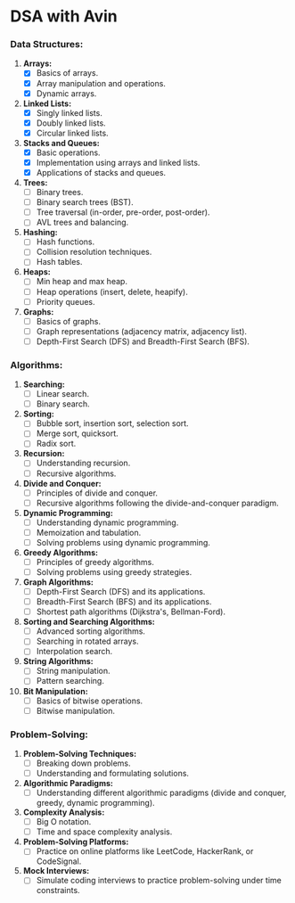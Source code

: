 # DSA with Avin

### Data Structures:

1. **Arrays:**
   - [x] Basics of arrays.
   - [x] Array manipulation and operations.
   - [x] Dynamic arrays.

2. **Linked Lists:**
   - [x] Singly linked lists.
   - [x] Doubly linked lists.
   - [x] Circular linked lists.

3. **Stacks and Queues:**
   - [x] Basic operations.
   - [x] Implementation using arrays and linked lists.
   - [x] Applications of stacks and queues.

4. **Trees:**
   - [ ] Binary trees.
   - [ ] Binary search trees (BST).
   - [ ] Tree traversal (in-order, pre-order, post-order).
   - [ ] AVL trees and balancing.

5. **Hashing:**
   - [ ] Hash functions.
   - [ ] Collision resolution techniques.
   - [ ] Hash tables.

6. **Heaps:**
   - [ ] Min heap and max heap.
   - [ ] Heap operations (insert, delete, heapify).
   - [ ] Priority queues.

7. **Graphs:**
   - [ ] Basics of graphs.
   - [ ] Graph representations (adjacency matrix, adjacency list).
   - [ ] Depth-First Search (DFS) and Breadth-First Search (BFS).

### Algorithms:

1. **Searching:**
   - [ ] Linear search.
   - [ ] Binary search.

2. **Sorting:**
   - [ ] Bubble sort, insertion sort, selection sort.
   - [ ] Merge sort, quicksort.
   - [ ] Radix sort.

3. **Recursion:**
   - [ ] Understanding recursion.
   - [ ] Recursive algorithms.

4. **Divide and Conquer:**
   - [ ] Principles of divide and conquer.
   - [ ] Recursive algorithms following the divide-and-conquer paradigm.

5. **Dynamic Programming:**
   - [ ] Understanding dynamic programming.
   - [ ] Memoization and tabulation.
   - [ ] Solving problems using dynamic programming.

6. **Greedy Algorithms:**
   - [ ] Principles of greedy algorithms.
   - [ ] Solving problems using greedy strategies.

7. **Graph Algorithms:**
   - [ ] Depth-First Search (DFS) and its applications.
   - [ ] Breadth-First Search (BFS) and its applications.
   - [ ] Shortest path algorithms (Dijkstra's, Bellman-Ford).

8. **Sorting and Searching Algorithms:**
   - [ ] Advanced sorting algorithms.
   - [ ] Searching in rotated arrays.
   - [ ] Interpolation search.

9. **String Algorithms:**
   - [ ] String manipulation.
   - [ ] Pattern searching.

10. **Bit Manipulation:**
    - [ ] Basics of bitwise operations.
    - [ ] Bitwise manipulation.

### Problem-Solving:

1. **Problem-Solving Techniques:**
   - [ ] Breaking down problems.
   - [ ] Understanding and formulating solutions.

2. **Algorithmic Paradigms:**
   - [ ] Understanding different algorithmic paradigms (divide and conquer, greedy, dynamic programming).

3. **Complexity Analysis:**
   - [ ] Big O notation.
   - [ ] Time and space complexity analysis.

4. **Problem-Solving Platforms:**
   - [ ] Practice on online platforms like LeetCode, HackerRank, or CodeSignal.

5. **Mock Interviews:**
   - [ ] Simulate coding interviews to practice problem-solving under time constraints.
